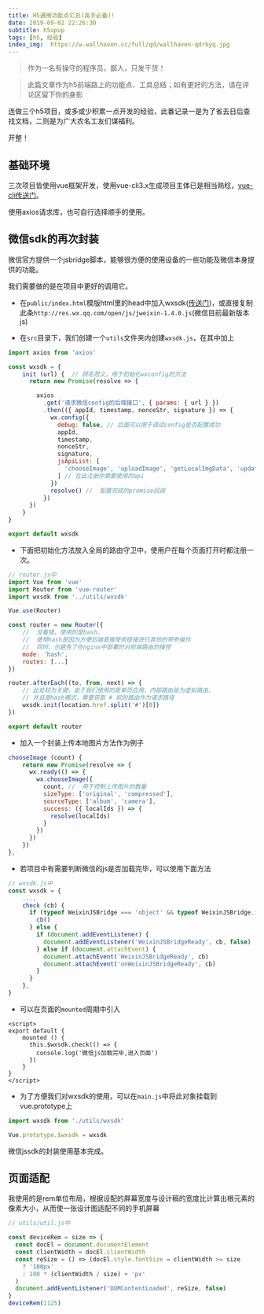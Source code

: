 ```yaml
---
title: H5通用功能点汇总(高手必备)!
date: 2019-09-02 22:26:30
subtitle: h5upup
tags: [h5, 经验]
index_img:  https://w.wallhaven.cc/full/qd/wallhaven-qdrkyq.jpg
---
```


> 作为一名有操守的程序员，鄙人，只发干货！

> 此篇文章作为h5前端路上的功能点、工具总结；如有更好的方法，请在评论区留下你的身影

<!-- more -->

连做三个h5项目，或多或少积累一点开发的经验，此番记录一是为了省去日后查找文档，二则是为广大农名工友们谋福利。

开整！

## 基础环境

三次项目皆使用vue框架开发，使用vue-cli3.x生成项目主体已是相当熟稔，<u>[vue-cli传送门](https://cli.vuejs.org/zh/)</u>。

使用axios请求库，也可自行选择顺手的使用。

## 微信sdk的再次封装

微信官方提供一个jsbridge脚本，能够很方便的使用设备的一些功能及微信本身提供的功能。

我们需要做的是在项目中更好的调用它。

  -  在`public/index.html`模版html里的head中加入wxsdk(<u>[传送门](https://mp.weixin.qq.com/wiki?t=resource/res_main&id=mp1421141115)</u>)，或直接复制此条`http://res.wx.qq.com/open/js/jweixin-1.4.0.js`(微信目前最新版本js)

  - 在`src`目录下，我们创建一个`utils`文件夹内创建`wxsdk.js`，在其中加上
  ```javascript
  import axios from 'axios'

  const wxsdk = {
      init (url) {  // 顾名思义，用于初始化wxconfig的方法
        return new Promise(resolve => {

          axios
            .get('请求微信config的后端接口', { params: { url } })
            .then(({ appId, timestamp, nonceStr, signature }) => {
              wx.config({
                debug: false, // 后面可以用于调试config是否配置成功
                appId,
                timestamp,
                nonceStr,
                signature,
                jsApiList: [
                  'chooseImage', 'uploadImage', 'getLocalImgData', 'updateAppMessageShareData', 'updateTimelineShareData'
                ] // 在此注册你需要使用的api
              })
              resolve() //  配置完成的promise回调
            })
        })
      }
  }

  export default wxsdk
  ```

  - 下面把初始化方法放入全局的路由守卫中，使用户在每个页面打开时都注册一次。
  ```javascript
  // router.js中
  import Vue from 'vue'
  import Router from 'vue-router'
  import wxsdk from '../utils/wxsdk'

  Vue.use(Router)

  const router = new Router({
      //  没看错，使用的是hash，
      //  使用hash是因为方便后端直接使用链接进行其他的带参操作
      //  同时，也避免了在nginx中部署时对前端路由的操控
      mode: 'hash',
      routes: [...]
  })

  router.afterEach((to, from, next) => {
      // 此处较为关键，由于我们使用的是单页应用，内部路由皆为虚拟路由，
      // 并且是hash模式，需要获取 # 前的路由作为请求路径
      wxsdk.init(location.href.split('#')[0])
  })

  export default router
  ```

  - 加入一个封装上传本地图片方法作为例子
  ```js
  chooseImage (count) {
      return new Promise(resolve => {
        wx.ready(() => {
          wx.chooseImage({
            count, //  用于控制上传图片的数量
            sizeType: ['original', 'compressed'],
            sourceType: ['album', 'camera'],
            success: ({ localIds }) => {
              resolve(localIds)
            }
          })
        })
      })
  },
  ```

  - 若项目中有需要判断微信的js是否加载完毕，可以使用下面方法
  ```javascript
  // wxsdk.js中
  const wxsdk = {
      ...,
      check (cb) {
        if (typeof WeixinJSBridge === 'object' && typeof WeixinJSBridge.invoke === 'function') {
          cb()
        } else {
          if (document.addEventListener) {
            document.addEventListener('WeixinJSBridgeReady', cb, false)
          } else if (document.attachEvent) {
            document.attachEvent('WeixinJSBridgeReady', cb)
            document.attachEvent('onWeixinJSBridgeReady', cb)
          }
        }
      },
  }
  ```

  - 可以在页面的`mounted`周期中引入
  ```vue
  <script>
  export default {
      mounted () {
        this.$wxsdk.check(() => {
          console.log('微信js加载完毕,进入页面')
        })
      }
  }
  </script>
  ```

  - 为了方便我们对wxsdk的使用，可以在`main.js`中将此对象挂载到vue.prototype上
  ```js
  import wxsdk from './utils/wxsdk'

  Vue.prototype.$wxsdk = wxsdk
  ```
  微信jssdk的封装使用基本完成。

## 页面适配

我使用的是rem单位布局，根据设配的屏幕宽度与设计稿的宽度比计算出根元素的像素大小，从而使一张设计图适配不同的手机屏幕
```js
// utils/util.js中

const deviceRem = size => {
  const docEl = document.documentElement
  const clientWidth = docEl.clientWidth
  const reSize = () => (docEl.style.fontSize = clientWidth >= size
    ? '100px'
    : 100 * (clientWidth / size) + 'px'
  )
  document.addEventListener('DOMContentLoaded', reSize, false)
}
deviceRem(1125)
```

